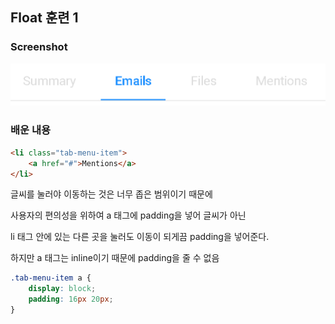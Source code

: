 ## Float 훈련 1

### Screenshot
<img src="./assets/float1.PNG" alt="float1" />

### 배운 내용
```HTML
<li class="tab-menu-item">
    <a href="#">Mentions</a>
</li>
```
글씨를 눌러야 이동하는 것은 너무 좁은 범위이기 때문에

사용자의 편의성을 위하여 a 태그에 padding을 넣어 글씨가 아닌

li 태그 안에 있는 다른 곳을 눌러도 이동이 되게끔 padding을 넣어준다.

하지만 a 태그는 inline이기 때문에 padding을 줄 수 없음

```CSS
.tab-menu-item a {
    display: block;
    padding: 16px 20px;
}
```